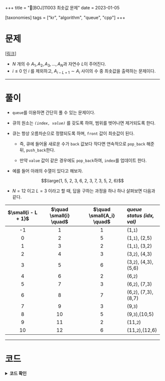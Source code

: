 +++
title = "📕[BOJ]11003 최솟값 문제"
date = 2023-01-05

[taxonomies]
tags = ["kr", "algorithm", "queue", "cpp"]
+++

# 문제
[[링크](https://www.acmicpc.net/problem/11003)]

- $N$ 개의 수 $A_1, A_2, A_3, \dots, A_N$과 자연수 $L$이 주어진다.
- $i \le 0$ 인 $i$ 를 제외하고, $A_{i-L+1} \sim A_i$ 사이의 수 중 최솟값을 출력하는 문제이다.

---

# 풀이
- `queue`를 이용하면 간단히 풀 수 있는 문제이다.

- 큐의 원소는 *`(index, value)`* 를 갖도록 하여, 범위를 벗어나면 제거되도록 한다.

- 큐는 항상 오름차순으로 정렬되도록 하며, `front` 값이 최솟값이 된다.

    - 즉, 큐에 들어올 새로운 수가 `back` 값보다 작다면 연속적으로 `pop_back` 해준 뒤, `push_back`한다.
    
    - 만약 `value` 값이 같은 경우에도 `pop_back`하여, `index`를 업데이트 한다.

- 예를 들어 아래의 수열이 있다고 해보자.

$$\large{1, 5, 2, 3, 6, 2, 3, 7, 3, 5, 2, 6}$$

- $N = 12$ 이고 $L = 3$ 이라고 할 때, 답을 구하는 과정을 하나 하나 살펴보면 다음과 같다.


<center>

|$\small{i - L + 1}$|$\quad \small{i} \quad$|$\quad \small{A_i} \quad$|*queue status (idx, val)*|
|:---:|:---:|:---:|:---|
|-1|1|1|(1,`1`)|
|0|2|5|(1,`1`), (2,5)|
|1|3|2|(1,`1`), (3,2)|
|2|4|3|(3,`2`), (4,3)|
|3|5|6|(3,`2`), (4,3), (5,6)|
|4|6|2|(6,`2`)|
|5|7|3|(6,`2`), (7,3)|
|6|8|7|(6,`2`), (7,3), (8,7)|
|7|9|3|(9,`3`)|
|8|10|5|(9,`3`),(10,5)|
|9|11|2|(11,`2`)|
|10|12|6|(11,`2`),(12,6)|

</center>

---

# 코드

<details style="cursor:pointer">
  <summary style="font-weight:bold">
  코드 확인 
  </summary>
  <p>

  ```cpp, linenos
  #include <iostream>
  #include <deque>

  using namespace std;
  using ll=long long;

  deque<pair<ll,ll>> buffer;


  int main() {
    ios::sync_with_stdio(false);
    cin.tie(0);

    ll n, l;
    cin >> n >> l;

    pair<ll, ll> min = make_pair(-1, -1);
    for (ll i = 1; i <= n; i++) {
      ll v;
      cin >> v;

      // minimum value always at the front
      if (buffer.empty()) {
        buffer.push_back(make_pair(i, v));
      } else {
        if (v > buffer.back().second) {
          buffer.push_back(make_pair(i, v));
        } else {
          while (!buffer.empty() && buffer.back().second >= v) {
            buffer.pop_back();
          }
          buffer.push_back(make_pair(i, v));
        }
        while (!buffer.empty() && buffer.front().first < (i - l + 1)) {
          buffer.pop_front();
        }
      }

      // cout << "\n[+] buffer check" << endl;
      // auto tmp = buffer;
      // while (!tmp.empty()) {
      //   cout << '(' << tmp.front().first << ", " << tmp.front().second << ')' << endl;
      //   tmp.pop_front();
      // }
      // cout << endl;
      cout << buffer.front().second << ' ';
    }
    cout << '\n';


    return 0;
  }

  ```


  </p>
</details>

<!-- Math rendering -->
<script src='https://cdnjs.cloudflare.com/ajax/libs/mathjax/2.7.5/latest.js?config=TeX-MML-AM_CHTML' async></script>
<script type="text/x-mathjax-config">
MathJax.Hub.Config({
  tex2jax: {
    inlineMath: [['$','$'], ['\\(','\\)']]
  },
  TeX: {
    extensions: ["AMSmath.js"],
  }
});
</script>
<!-- Math rendering -->
